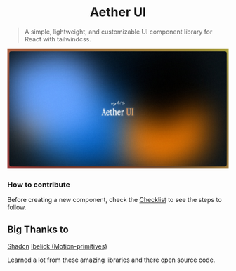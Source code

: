 <h1 align="center">Aether UI</h1>

> A simple, lightweight, and customizable UI component library for React with tailwindcss.

![Aether UI](./public/img/marketing.jpg)

### How to contribute

Before creating a new component, check the [Checklist](./Checklist.md) to see the steps to follow.

## Big Thanks to

[Shadcn](https://github.com/shadcn-ui/ui)
[Ibelick (Motion-primitives)](https://github.com/ibelick/motion-primitives)

Learned a lot from these amazing libraries and there open source code.
